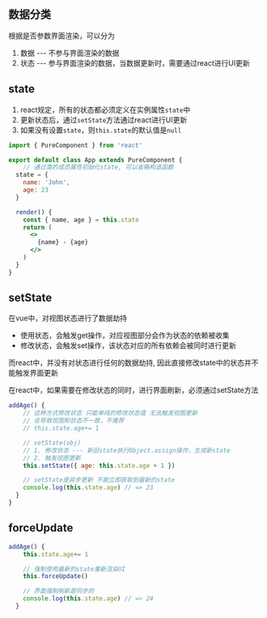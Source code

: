 ## 数据分类

根据是否参数界面渲染，可以分为

1. 数据 --- 不参与界面渲染的数据
2. 状态 --- 参与界面渲染的数据，当数据更新时，需要通过react进行UI更新



## state

1. react规定，所有的状态都必须定义在实例属性`state`中
2. 更新状态后，通过`setState`方法通过react进行UI更新
3. 如果没有设置`state`，则`this.state`的默认值是`null`



```jsx
import { PureComponent } from 'react'

export default class App extends PureComponent {
	// 通过类的成员属性初始化state, 可以省略构造函数
  state = {
    name: 'John',
    age: 23
  }

  render() {
    const { name, age } = this.state
    return (
      <>
        {name} - {age}
      </>
    )
  }
}
```



## setState

在vue中，对视图状态进行了数据劫持

- 使用状态，会触发get操作，对应视图部分会作为状态的依赖被收集
- 修改状态，会触发set操作，该状态对应的所有依赖会被同时进行更新

而react中，并没有对状态进行任何的数据劫持, 因此直接修改state中的状态并不能触发界面更新

在react中，如果需要在修改状态的同时，进行界面刷新，必须通过setState方法

```jsx
addAge() {
    // 这种方式修改状态 只能单纯的修改状态值 无法触发视图更新
    // 会导致视图和状态不一致，不推荐
    // this.state.age+= 1

    // setState(obj)
    // 1. 修改状态 --- 新旧state执行Object.assign操作，生成新state
    // 2. 触发视图更新
    this.setState({ age: this.state.age + 1 })

    // setState是异步更新 不能立即获取到最新的state
    console.log(this.state.age) // => 23
  }
}
```



## forceUpdate

```jsx
addAge() {
    this.state.age+= 1

  	// 强制使用最新的state重新渲染UI
    this.forceUpdate()

    // 界面强制刷新是同步的
    console.log(this.state.age) // => 24
  }
```


